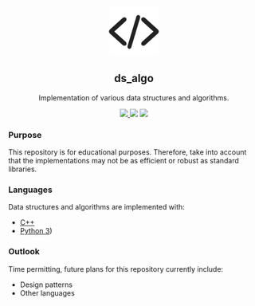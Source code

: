 <p align="center">
  <img src="https://github.com/mmore21/ds_algo/blob/master/images/icon.png" width="100" />
</p>

<h2 align="center">ds_algo</h2>
<p align="center">
  Implementation of various data structures and algorithms.
</p>
<p align="center">
  <a href="https://travis-ci.org/mmore21/ds_algo">
    <img src="https://travis-ci.org/mmore21/ds_algo.svg?branch=master" />
  </a>
  <img src="https://img.shields.io/github/repo-size/mmore21/ds_algo" />
  <img src="https://img.shields.io/github/last-commit/mmore21/ds_algo">
</p>

### Purpose

This repository is for educational purposes. Therefore, take into account that the implementations may not be as efficient or robust as standard libraries.

### Languages

Data structures and algorithms are implemented with:
* [C++](https://github.com/mmore21/ds_algo/tree/master/cpp/lib)
* [Python 3](https://github.com/mmore21/ds_algo/tree/master/python/lib))

### Outlook

Time permitting, future plans for this repository currently include:
* Design patterns
* Other languages
